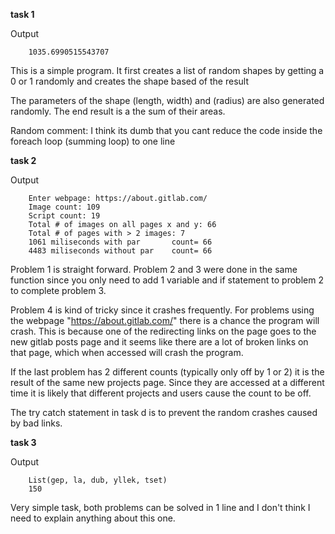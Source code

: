 **task 1**
    
Output   

        1035.6990515543707
        
This is a simple program. It first creates a list of random shapes by getting a 0 or 1 randomly and creates the shape based of the result
        
The parameters of the shape (length, width) and (radius) are also generated randomly. The end result is a the sum of their areas. 
        
Random comment: I think its dumb that you cant reduce the code inside the foreach loop (summing loop) to one line
        
**task 2**
    
Output   

        Enter webpage: https://about.gitlab.com/
        Image count: 109
        Script count: 19
        Total # of images on all pages x and y: 66
        Total # of pages with > 2 images: 7
        1061 miliseconds with par       count= 66
        4483 miliseconds without par    count= 66
    
Problem 1 is straight forward. Problem 2 and 3 were done in the same function since you only need to add 1 variable and if statement to problem 2 to complete problem 3.

Problem 4 is kind of tricky since it crashes frequently. For problems using the webpage "https://about.gitlab.com/" there is a chance the program will crash.
This is because one of the redirecting links on the page goes to the new gitlab posts page and it seems like there are a lot of broken links on that page, which when
accessed will crash the program. 

If the last problem has 2 different counts (typically only off by 1 or 2) it is the result of the same new projects page. Since they are accessed at a different time it 
is likely that different projects and users cause the count to be off.

The try catch statement in task d is to prevent the random crashes caused by bad links. 

**task 3**

Output

        List(gep, la, dub, yllek, tset)
        150
        
Very simple task, both problems can be solved in 1 line and I don't think I need to explain anything about this one.        